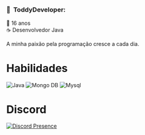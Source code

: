# <h3> 🍕 &nbsp;ToddyDeveloper: </h3>

👶 16 anos <br>
☕ Desenvolvedor Java

A minha paixão pela programação cresce a cada dia.

# Habilidades

![Java](https://img.shields.io/badge/%E2%98%95-Java-white?style=for-the-badge&color=gray)
![Mongo DB](https://img.shields.io/badge/Mongo%20DB-80FF8A?style=for-the-badge&logo=mongodb&logoColor=white)
![Mysql](https://img.shields.io/badge/MYSQL-FFA200?style=for-the-badge&logo=mysql&logoColor=white)

# Discord

[![Discord Presence](https://lanyard.cnrad.dev/api/915684373355978753)](https://discord.com/users/915684373355978753)
